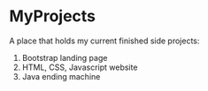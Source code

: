 # MyProjects
A place that holds my current finished side projects: 
  1. Bootstrap landing page
  2. HTML, CSS, Javascript website
  3. Java ending machine
